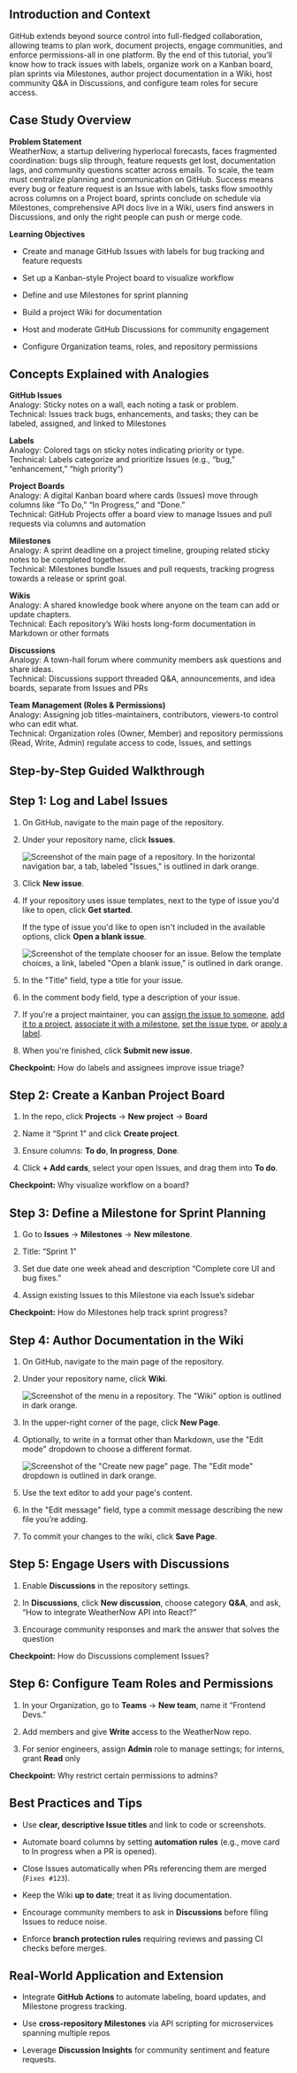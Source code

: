 ﻿## Introduction and Context

GitHub extends beyond source control into full-fledged collaboration, allowing teams to plan work, document projects, engage communities, and enforce permissions-all in one platform. By the end of this tutorial, you’ll know how to track issues with labels, organize work on a Kanban board, plan sprints via Milestones, author project documentation in a Wiki, host community Q&A in Discussions, and configure team roles for secure access.

## Case Study Overview

**Problem Statement**  
WeatherNow, a startup delivering hyperlocal forecasts, faces fragmented coordination: bugs slip through, feature requests get lost, documentation lags, and community questions scatter across emails. To scale, the team must centralize planning and communication on GitHub. Success means every bug or feature request is an Issue with labels, tasks flow smoothly across columns on a Project board, sprints conclude on schedule via Milestones, comprehensive API docs live in a Wiki, users find answers in Discussions, and only the right people can push or merge code.

**Learning Objectives**

-   Create and manage GitHub Issues with labels for bug tracking and feature requests
    
-   Set up a Kanban-style Project board to visualize workflow
    
-   Define and use Milestones for sprint planning
    
-   Build a project Wiki for documentation
    
-   Host and moderate GitHub Discussions for community engagement
    
-   Configure Organization teams, roles, and repository permissions
    

## Concepts Explained with Analogies

**GitHub Issues**  
Analogy: Sticky notes on a wall, each noting a task or problem.  
Technical: Issues track bugs, enhancements, and tasks; they can be labeled, assigned, and linked to Milestones

**Labels**  
Analogy: Colored tags on sticky notes indicating priority or type.  
Technical: Labels categorize and prioritize Issues (e.g., “bug,” “enhancement,” “high priority”)

**Project Boards**  
Analogy: A digital Kanban board where cards (Issues) move through columns like “To Do,” “In Progress,” and “Done.”  
Technical: GitHub Projects offer a board view to manage Issues and pull requests via columns and automation

**Milestones**  
Analogy: A sprint deadline on a project timeline, grouping related sticky notes to be completed together.  
Technical: Milestones bundle Issues and pull requests, tracking progress towards a release or sprint goal.

**Wikis**  
Analogy: A shared knowledge book where anyone on the team can add or update chapters.  
Technical: Each repository’s Wiki hosts long-form documentation in Markdown or other formats

**Discussions**  
Analogy: A town-hall forum where community members ask questions and share ideas.  
Technical: Discussions support threaded Q&A, announcements, and idea boards, separate from Issues and PRs

**Team Management (Roles & Permissions)**  
Analogy: Assigning job titles-maintainers, contributors, viewers-to control who can edit what.  
Technical: Organization roles (Owner, Member) and repository permissions (Read, Write, Admin) regulate access to code, Issues, and settings

## Step-by-Step Guided Walkthrough

## Step 1: Log and Label Issues

1.  On GitHub, navigate to the main page of the repository.
    
2.  Under your repository name, click  **Issues**.
    
    ![Screenshot of the main page of a repository. In the horizontal navigation bar, a tab, labeled "Issues," is outlined in dark orange.](https://docs.github.com/assets/cb-51267/images/help/repository/repo-tabs-issues-global-nav-update.png)
    
3.  Click  **New issue**.
    
4.  If your repository uses issue templates, next to the type of issue you'd like to open, click  **Get started**.
    
    If the type of issue you'd like to open isn't included in the available options, click  **Open a blank issue**.
    
    ![Screenshot of the template chooser for an issue. Below the template choices, a link, labeled "Open a blank issue," is outlined in dark orange.](https://docs.github.com/assets/cb-35262/images/help/issues/blank-issue-link.png)
    
5.  In the "Title" field, type a title for your issue.
    
6.  In the comment body field, type a description of your issue.
    
7.  If you're a project maintainer, you can  [assign the issue to someone](https://docs.github.com/en/issues/tracking-your-work-with-issues/assigning-issues-and-pull-requests-to-other-github-users),  [add it to a project](https://docs.github.com/en/issues/planning-and-tracking-with-projects/managing-items-in-your-project/adding-items-to-your-project#assigning-a-project-from-within-an-issue-or-pull-request),  [associate it with a milestone](https://docs.github.com/en/issues/using-labels-and-milestones-to-track-work/associating-milestones-with-issues-and-pull-requests),  [set the issue type](https://docs.github.com/en/issues/tracking-your-work-with-issues/using-issues/editing-an-issue#adding-or-changing-the-issue-type), or  [apply a label](https://docs.github.com/en/issues/using-labels-and-milestones-to-track-work/managing-labels).
    
8.  When you're finished, click  **Submit new issue**.

**Checkpoint:**  How do labels and assignees improve issue triage?
    

## Step 2: Create a Kanban Project Board

1.  In the repo, click  **Projects**  →  **New project**  →  **Board**
    
2.  Name it “Sprint 1” and click  **Create project**.
    
3.  Ensure columns:  **To do**,  **In progress**,  **Done**.
    
4.  Click  **+ Add cards**, select your open Issues, and drag them into  **To do**.  
    
  **Checkpoint:**  Why visualize workflow on a board?
    

## Step 3: Define a Milestone for Sprint Planning

1.  Go to  **Issues**  →  **Milestones**  →  **New milestone**.
    
2.  Title: “Sprint 1”
    
3.  Set due date one week ahead and description “Complete core UI and bug fixes.”
    
4.  Assign existing Issues to this Milestone via each Issue’s sidebar

**Checkpoint:**  How do Milestones help track sprint progress?
    

## Step 4: Author Documentation in the Wiki

1.  On GitHub, navigate to the main page of the repository.
    
2.  Under your repository name, click  **Wiki**.
    
    ![Screenshot of the menu in a repository. The "Wiki" option is outlined in dark orange.](https://docs.github.com/assets/cb-50193/images/help/wiki/wiki-menu-link.png)
    
3.  In the upper-right corner of the page, click  **New Page**.
    
4.  Optionally, to write in a format other than Markdown, use the "Edit mode" dropdown to choose a different format.
    
    ![Screenshot of the "Create new page" page. The "Edit mode" dropdown is outlined in dark orange.](https://docs.github.com/assets/cb-109248/images/help/wiki/wiki-edit-mode-dropdown.png)
    
5.  Use the text editor to add your page's content.
    
6.  In the "Edit message" field, type a commit message describing the new file you’re adding.
    
7.  To commit your changes to the wiki, click  **Save Page**.
    

## Step 5: Engage Users with Discussions

1.  Enable  **Discussions**  in the repository settings.
    
2.  In  **Discussions**, click  **New discussion**, choose category  **Q&A**, and ask, “How to integrate WeatherNow API into React?”
    
3.  Encourage community responses and mark the answer that solves the question

**Checkpoint:**  How do Discussions complement Issues?
    

## Step 6: Configure Team Roles and Permissions

1.  In your Organization, go to  **Teams**  →  **New team**, name it “Frontend Devs.”
    
2.  Add members and give  **Write**  access to the WeatherNow repo.
    
3.  For senior engineers, assign  **Admin**  role to manage settings; for interns, grant  **Read**  only
   
   **Checkpoint:**  Why restrict certain permissions to admins?
    

## Best Practices and Tips

-   Use  **clear, descriptive Issue titles**  and link to code or screenshots.
    
-   Automate board columns by setting  **automation rules**  (e.g., move card to In progress when a PR is opened).
    
-   Close Issues automatically when PRs referencing them are merged (`Fixes #123`).
    
-   Keep the Wiki  **up to date**; treat it as living documentation.
    
-   Encourage community members to ask in  **Discussions**  before filing Issues to reduce noise.
    
-   Enforce  **branch protection rules**  requiring reviews and passing CI checks before merges.
    

## Real-World Application and Extension

-   Integrate  **GitHub Actions**  to automate labeling, board updates, and Milestone progress tracking.
    
-   Use  **cross-repository Milestones**  via API scripting for microservices spanning multiple repos
    
-   Leverage  **Discussion Insights**  for community sentiment and feature requests.
